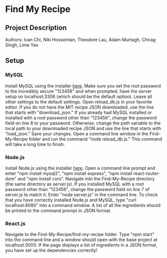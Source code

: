 # Find My Recipe

## Project Description
 Authors: Ivan Chi, Niki Hosseinian, Theodore Lau, Adam Murtagh, Chirag Singh, Lime Yao

 ## Setup

 ### MySQL

 Install MySQL using the installer [here](https://dev.mysql.com/downloads/installer/). Make sure you set the root password to the incredibly secure "123456" and when prompted, have the server setup on localhost:3306 (which should be the default option). Leave all other settings to the default settings. Open reload_db.js in your favorite editor. If you do not have the MIT recipe JSON downloaded, use the line that starts with "download_json." If you already had MySQL installed or installed with a root password other than "123456", change the password field on line 8 to your password. Otherwise, change the path variable to the local path to your downloaded recipe JSON and use the line that starts with "load_json." Save your changes. Open a command line window in the Find-My-Recipe folder and run the command "node reload_db.js." This command will take a long time to finish.

 ### Node.js

 Install Node.js using the installer [here](https://nodejs.org/en/download/). Open a command line prompt and enter "npm install mysql2", "npm install express", "npm install react-router-dom" and "npm install cors". Navigate into the Find-My-Recipe directory (the same directory as server.js). If you installed MySQL with a root password other than "123456", change the password field on line 7 of server.js to match it. Enter "node server.js" in the command line. To check that you have correctly installed Node.js and MySQL, type "curl localhost:8080" into a command window. A list of all the ingredients should be printed to the command prompt in JSON format.

 ### React.js

Navigate to the Find-My-Recipe/find-my-recipe folder. Type "npm start" into the command line and a window should open with the base project at localhost:3000. If the page displays a list of ingredients in a JSON format, you have set up the dependencies correctly!
